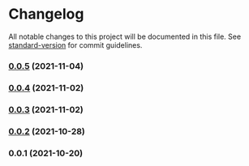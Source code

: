 # Changelog

All notable changes to this project will be documented in this file. See [standard-version](https://github.com/conventional-changelog/standard-version) for commit guidelines.

### [0.0.5](https://github.com/vft-aurora/layer-render/compare/v0.0.4...v0.0.5) (2021-11-04)

### [0.0.4](https://github.com/vft-aurora/layer-render/compare/v0.0.3...v0.0.4) (2021-11-02)

### [0.0.3](https://github.com/vft-aurora/layer-render/compare/v0.0.2...v0.0.3) (2021-11-02)

### [0.0.2](https://github.com/vft-aurora/layer-render/compare/v0.0.1...v0.0.2) (2021-10-28)

### 0.0.1 (2021-10-20)
